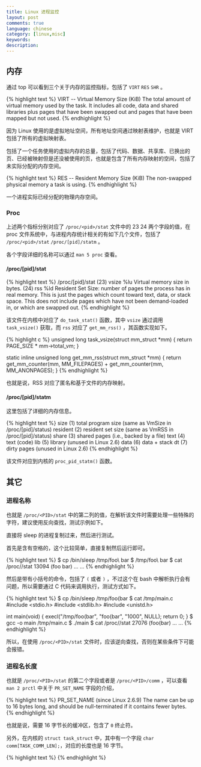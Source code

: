 ```yaml
---
title: Linux 进程监控
layout: post
comments: true
language: chinese
category: [linux,misc]
keywords:
description:
---
```


<!-- more -->

## 内存

通过 top 可以看到三个关于内存的监控指标，包括了 `VIRT` `RES` `SHR` 。

{% highlight text %}
VIRT  --  Virtual Memory Size (KiB)
	The total amount of virtual memory used by the task.  It includes all code,
	data and shared libraries plus pages that have been swapped out and pages
	that have been mapped but not used.
{% endhighlight %}

因为 Linux 使用的是虚拟地址空间，所有地址空间通过映射表维护，也就是 VIRT 包括了所有的虚拟映射表。

包括了一个任务使用的虚拟内存的总量，包括了代码、数据、共享库、已换出的页、已经被映射但是还没被使用的页，也就是包含了所有内存映射的空间，包括了未实际分配的内存空间。

{% highlight text %}
RES  --  Resident Memory Size (KiB)
	The non-swapped physical memory a task is using.
{% endhighlight %}

一个进程实际已经分配的物理内存空间。

### Proc

上述两个指标分别对应了 `/proc/<pid>/stat` 文件中的 23 24 两个字段的值，在 proc 文件系统中，与进程内存统计相关的有如下几个文件，包括了 `/proc/<pid>/stat` `/proc/[pid]/statm` 。

各个字段详细的名称可以通过 `man 5 proc` 查看。

#### /proc/[pid]/stat

{% highlight text %}
/proc/[pid]/stat
(23) vsize  %lu
        Virtual memory size in bytes.
(24) rss  %ld
        Resident Set Size: number of pages the process has
        in real memory. This is just the pages which count
        toward text, data, or stack space.  This does not
        include pages which have not been demand-loaded in,
        or which are swapped out.
{% endhighlight %}

该文件在内核中对应了 `do_task_stat()` 函数，其中 `vsize` 通过调用 `task_vsize()` 获取，而 `rss` 对应了 `get_mm_rss()` ，其函数实现如下。

{% highlight c %}
unsigned long task_vsize(struct mm_struct *mm)
{
	return PAGE_SIZE * mm->total_vm;
}

static inline unsigned long get_mm_rss(struct mm_struct *mm)
{
	return get_mm_counter(mm, MM_FILEPAGES) + get_mm_counter(mm, MM_ANONPAGES);
}
{% endhighlight %}

也就是说，RSS 对应了匿名和基于文件的内存映射。

#### /proc/[pid]/statm

这里包括了详细的内存信息。

{% highlight text %}
  size       (1) total program size
             (same as VmSize in /proc/[pid]/status)
  resident   (2) resident set size
             (same as VmRSS in /proc/[pid]/status)
  share      (3) shared pages (i.e., backed by a file)
  text       (4) text (code)
  lib        (5) library (unused in Linux 2.6)
  data       (6) data + stack
  dt         (7) dirty pages (unused in Linux 2.6)
{% endhighlight %}

该文件对应到内核的 `proc_pid_statm()` 函数。

<!--
https://blog.csdn.net/gfgdsg/article/details/42709943
https://blog.csdn.net/Helloguoke/article/details/21644473
-->

## 其它

### 进程名称

也就是 `/proc/<PID>/stat` 中的第二列的值，在解析该文件时需要处理一些特殊的字符，建议使用反向查找，测试示例如下。

直接将 sleep 的进程复制过来，然后进行测试。

首先是含有空格的，这个比较简单，直接复制然后运行即可。

{% highlight text %}
$ cp /bin/sleep /tmp/foo\ bar
$ /tmp/foo\ bar
$ cat /proc/<PID>/stat
13094 (foo bar) ... ...
{% endhighlight %}

然后是带有小括号的命令，包括了 `(` 或者 `)` ，不过这个在 bash 中解析执行会有问题，所以需要通过 C 代码来调用执行，测试方式如下。

{% highlight text %}
$ cp /bin/sleep /tmp/foo\(bar
$ cat /tmp/main.c
#include <stdio.h>
#include <stdlib.h>
#include <unistd.h>

int main(void)
{
	execl("/tmp/foo(bar", "foo(bar", "1000", NULL);
	return 0;
}
$ gcc -o main /tmp/main.c
$ ./main
$ cat /proc/<PID>/stat
27076 (foo(bar) ... ...
{% endhighlight %}

所以，在使用 `/proc/<PID>/stat` 文件时，应该逆向查找，否则在某些条件下可能会报错。

### 进程名长度

也就是 `/proc/<PID>/stat` 的第二个字段或者是 `/proc/<PID>/comm` ，可以查看 `man 2 prctl` 中关于 `PR_SET_NAME` 字段的介绍，

{% highlight text %}
PR_SET_NAME (since Linux 2.6.9)
    The name can be up to 16 bytes long, and should be null-terminated if it contains fewer bytes.
{% endhighlight %}

也就是说，需要 16 字节长的缓冲区，包含了 `0` 终止符。

另外，在内核的 `struct task_struct` 中，其中有一个字段 `char comm[TASK_COMM_LEN];`，对应的长度也是 16 字节。

{% highlight text %}
{% endhighlight %}
